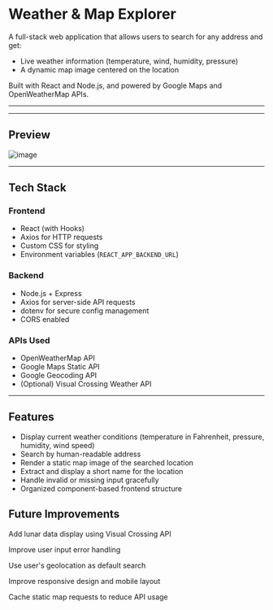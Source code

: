 # Weather & Map Explorer

A full-stack web application that allows users to search for any address and get:
- Live weather information (temperature, wind, humidity, pressure)
- A dynamic map image centered on the location

Built with React and Node.js, and powered by Google Maps and OpenWeatherMap APIs.

---

---

## Preview

![image](https://github.com/user-attachments/assets/c0fdd1cd-5a27-4347-8b51-c076edf55697)


---

## Tech Stack

### Frontend
- React (with Hooks)
- Axios for HTTP requests
- Custom CSS for styling
- Environment variables (`REACT_APP_BACKEND_URL`)

### Backend
- Node.js + Express
- Axios for server-side API requests
- dotenv for secure config management
- CORS enabled

### APIs Used
- OpenWeatherMap API
- Google Maps Static API
- Google Geocoding API
- (Optional) Visual Crossing Weather API

---

## Features

- Display current weather conditions (temperature in Fahrenheit, pressure, humidity, wind speed)
- Search by human-readable address
- Render a static map image of the searched location
- Extract and display a short name for the location
- Handle invalid or missing input gracefully
- Organized component-based frontend structure

## Future Improvements
Add lunar data display using Visual Crossing API

Improve user input error handling

Use user's geolocation as default search

Improve responsive design and mobile layout

Cache static map requests to reduce API usage


